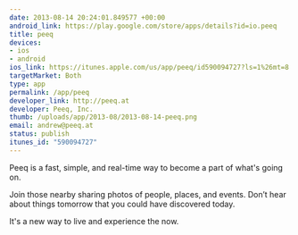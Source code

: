 ```yaml
--- 
date: 2013-08-14 20:24:01.849577 +00:00
android_link: https://play.google.com/store/apps/details?id=io.peeq
title: peeq
devices: 
- ios
- android
ios_link: https://itunes.apple.com/us/app/peeq/id590094727?ls=1%26mt=8
targetMarket: Both
type: app
permalink: /app/peeq
developer_link: http://peeq.at
developer: Peeq, Inc.
thumb: /uploads/app/2013-08/2013-08-14-peeq.png
email: andrew@peeq.at
status: publish
itunes_id: "590094727"
---
```


Peeq is a fast, simple, and real-time way to become a part of what's going on.

Join those nearby sharing photos of people, places, and events. Don’t hear about things tomorrow that you could have discovered today.

It's a new way to live and experience the now.
